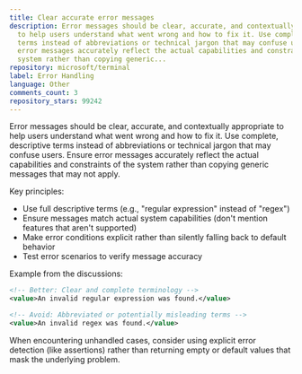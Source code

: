 ```yaml
---
title: Clear accurate error messages
description: Error messages should be clear, accurate, and contextually appropriate
  to help users understand what went wrong and how to fix it. Use complete, descriptive
  terms instead of abbreviations or technical jargon that may confuse users. Ensure
  error messages accurately reflect the actual capabilities and constraints of the
  system rather than copying generic...
repository: microsoft/terminal
label: Error Handling
language: Other
comments_count: 3
repository_stars: 99242
---
```


Error messages should be clear, accurate, and contextually appropriate to help users understand what went wrong and how to fix it. Use complete, descriptive terms instead of abbreviations or technical jargon that may confuse users. Ensure error messages accurately reflect the actual capabilities and constraints of the system rather than copying generic messages that may not apply.

Key principles:
- Use full descriptive terms (e.g., "regular expression" instead of "regex")
- Ensure messages match actual system capabilities (don't mention features that aren't supported)
- Make error conditions explicit rather than silently falling back to default behavior
- Test error scenarios to verify message accuracy

Example from the discussions:
```xml
<!-- Better: Clear and complete terminology -->
<value>An invalid regular expression was found.</value>

<!-- Avoid: Abbreviated or potentially misleading terms -->
<value>An invalid regex was found.</value>
```

When encountering unhandled cases, consider using explicit error detection (like assertions) rather than returning empty or default values that mask the underlying problem.